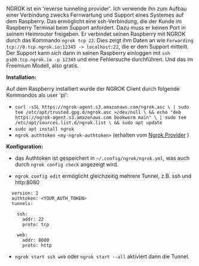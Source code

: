 <!--keywords[Fernsupport,ngrok,ssh]-->

NGROK ist ein 'reverse tunneling provider'. Ich verwende ihn zum Aufbau einer Verbindung zwecks Fernwartung und Support eines Systemes auf dem Raspberry. Das ermöglicht eine ssh-Verbindung, die der Kunde im Raspberry Terminal beim Support anfordert. Dazu muss er keinen Port in seinem Heimrouter freigeben. Er verbindet seinen Raspberry mit NGROK durch das Kommando `ngrok tcp 22`. Dies zeigt ihm Daten an wie `Forwarding tcp://0.tcp.ngrok.io:12345 -> localhost:22`, die er dem Support mitteilt. Der Support kann sich dann in seinen Raspberry einloggen mit `ssh pi@0.tcp.ngrok.io -p 12345` und eine Fehlersuche durchführen. Und das im Freemium Modell, also gratis.



**Installation:** 

Auf dem Raspberry installiert wurde der NGROK Client durch folgende Kommandos als user 'pi':

- `curl -sSL https://ngrok-agent.s3.amazonaws.com/ngrok.asc \
    | sudo tee /etc/apt/trusted.gpg.d/ngrok.asc >/dev/null \
    && echo "deb https://ngrok-agent.s3.amazonaws.com bookworm main" \
    | sudo tee /etc/apt/sources.list.d/ngrok.list \
    && sudo apt update`
- `sudo apt install ngrok`
- `ngrok authtoken <my-ngrok-authtoken>` (erhalten vom [Ngrok Provider](https://dashboard.ngrok.com/authtokens) )



**Konfiguration:** 

- das Authtoken ist gespeichert in `~/.config/ngrok/ngrok.yml`, was auch durch `ngrok config check` angezeigt wird.

- `ngrok config edit` ermöglicht gleichzeitig mehrere Tunnel, z.B. ssh und http:8080 
```
  version: 2
  authtoken: <YOUR_AUTH_TOKEN> 
  tunnels:

    ssh:
      addr: 22
      proto: tcp

    web:
      addr: 8080
      proto: http
```
- `ngrok start ssh web` oder `ngrok start --all` aktiviert dann die Tunnel.

